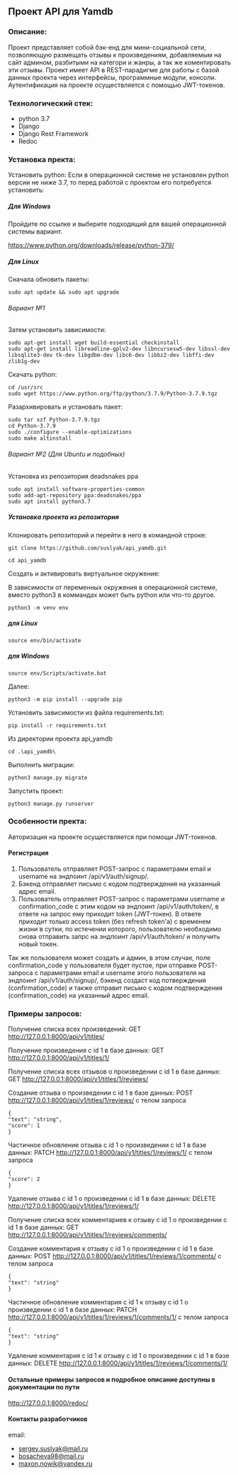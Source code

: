 ## Проект API для Yamdb

### Описание:

Проект представляет собой бэк-енд для мини-социальной сети, позволяющую размещать отзывы к произведениям, добавляемым на сайт админом, разбитыми на категори и жанры, а так же коментировать эти отзывы. Проект имеет API в REST-парадигме для работы с базой данных проекта через интерфейсы, программные модули, консоли.
Аутентификация на проекте осуществляется с помощью JWT-токенов.

### Технологический стек:
* python 3.7
* Django
* Django Rest Framework
* Redoc

### Установка пректа:
Установить python:
Если в операционной системе не установлен python версии не ниже 3.7, то перед работой с проектом его потребуется установить:
##### Для Windows
Пройдите по ссылке и выберите подходящий для вашей операционной системы вариант.

https://www.python.org/downloads/release/python-379/

##### Для Linux
Сначала обновить пакеты:

```
sudo apt update && sudo apt upgrade
```
###### Вариант №1
Затем установить зависимости:
```
sudo apt-get install wget build-essential checkinstall
sudo apt-get install libreadline-gplv2-dev libncursesw5-dev libssl-dev libsqlite3-dev tk-dev libgdbm-dev libc6-dev libbz2-dev libffi-dev zlib1g-dev
```
Скачать python:
```
cd /usr/src
sudo wget https://www.python.org/ftp/python/3.7.9/Python-3.7.9.tgz
```
Разархивировать и установать пакет:
```
sudo tar xzf Python-3.7.9.tgz
cd Python-3.7.9
sudo ./configure --enable-optimizations
sudo make altinstall
```
###### Вариант №2 (Для Ubuntu и подобных)
Установка из репозитория deadsnakes ppa
```
sudo apt install software-properties-common
sudo add-apt-repository ppa:deadsnakes/ppa
sudo apt install python3.7
```
##### Установка проекта из репозитория
Клонировать репозиторий и перейти в него в командной строке:

```
git clone https://github.com/suslyak/api_yamdb.git
```

```
cd api_yamdb
```

Cоздать и активировать виртуальное окружение:

В зависимости от переменных окружения в операционной системе, вместо python3 в коммандах может быть python или что-то другое.

```
python3 -m venv env
```
##### для Linux

```
source env/bin/activate
```

##### для Windows

```
source env/Scripts/activate.bat
```
Далее:
```
python3 -m pip install --upgrade pip
```

Установить зависимости из файла requirements.txt:

```
pip install -r requirements.txt
```

Из директории проекта api_yamdb
```
cd .\api_yamdb\
```
Выполнить миграции:

```
python3 manage.py migrate
```

Запустить проект:

```
python3 manage.py runserver
```

### Особенности пректа:

Авторизация на проекте осуществляется при помощи JWT-токенов.
#### Регистрация
1. Пользователь отправляет POST-запрос с параметрами email и username на эндпоинт /api/v1/auth/signup/.
2. Бэкенд отправляет письмо с кодом подтверждения на указанный адрес email.
3. Пользователь отправляет POST-запрос с параметрами username и confirmation_code с этим кодом на эндпоинт /api/v1/auth/token/, в ответе на запрос ему приходит token (JWT-токен). В ответе приходит только access token (без refresh token'a) c временем жизни в сутки, по истечении которого, пользователю необходимо снова отправить запрс на эндпоинт /api/v1/auth/token/ и получить новый токен.

Так же пользователя может создать и админ, в этом случае, поле confirmation_code у пользователя будет пустое, при отправке POST-запроса с параметрами email и username этого пользователя на эндпоинт /api/v1/auth/signup/, бэкенд создаст код потверждения (confirmation_code) и также отправит письмо с кодом подтверждения (confirmation_code) на указанный адрес email.

### Примеры запросов:

Получение списка всех произведений:
GET http://127.0.0.1:8000/api/v1/titles/

Получение произведения c id 1 в базе данных:
GET http://127.0.0.1:8000/api/v1/titles/1/

Получение списка всех отзывов о произведении c id 1 в базе данных:
GET http://127.0.0.1:8000/api/v1/titles/1/reviews/

Создание отзыва о произведении c id 1 в базе данных:
POST http://127.0.0.1:8000/api/v1/titles/1/reviews/
с телом запроса 
```
{
"text": "string",
"score": 1
}
```

Частичное обновление отзыва c id 1 о произведении c id 1 в базе данных:
PATCH http://127.0.0.1:8000/api/v1/titles/1/reviews/1/
с телом запроса 
```
{
"score": 2
}
```

Удаление отзыва c id 1 о произведении c id 1 в базе данных:
DELETE http://127.0.0.1:8000/api/v1/titles/1/reviews/1/

Получение списка всех комментариев к отзыву c id 1 о произведении c id 1 в базе данных:
GET http://127.0.0.1:8000/api/v1/titles/1/reviews/comments/

Создание комментария к отзыву c id 1 о произведении c id 1 в базе данных:
POST http://127.0.0.1:8000/api/v1/titles/1/reviews/1/comments/
с телом запроса 
```
{
"text": "string"
}
```

Частичное обновление комментария c id 1 к отзыву c id 1 о произведении c id 1 в базе данных:
PATCH http://127.0.0.1:8000/api/v1/titles/1/reviews/1/comments/1/
с телом запроса 
```
{
"text": "string"
}
```

Удаление комментария c id 1 к отзыву c id 1 о произведении c id 1 в базе данных:
DELETE http://127.0.0.1:8000/api/v1/titles/1/reviews/1/comments/1/

#### Остальные примеры запросов и подробное описание доступны в документации по пути
http://127.0.0.1:8000/redoc/

#### Контакты разработчиков
email: 
* sergey.suslyak@mail.ru
* bosacheva98@mail.ru
* maxon.nowik@yandex.ru
